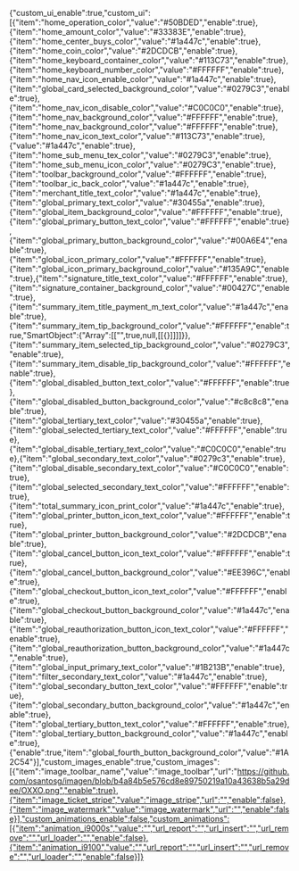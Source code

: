 {"custom_ui_enable":true,"custom_ui":[{"item":"home_operation_color","value":"#50BDED","enable":true},{"item":"home_amount_color","value":"#33383E","enable":true},{"item":"home_center_buys_color","value":"#1a447c","enable":true},{"item":"home_coin_color","value":"#2DCDCB","enable":true},{"item":"home_keyboard_container_color","value":"#113C73","enable":true},{"item":"home_keyboard_number_color","value":"#FFFFFF","enable":true},{"item":"home_nav_icon_enable_color","value":"#1a447c","enable":true},{"item":"global_card_selected_background_color","value":"#0279C3","enable":true},{"item":"home_nav_icon_disable_color","value":"#C0C0C0","enable":true},{"item":"home_nav_background_color","value":"#FFFFFF","enable":true},{"item":"home_nav_background_color","value":"#FFFFFF","enable":true},{"item":"home_nav_icon_text_color","value":"#113C73","enable":true},{"value":"#1a447c","enable":true},{"item":"home_sub_menu_tex_color","value":"#0279C3","enable":true},{"item":"home_sub_menu_icon_color","value":"#0279C3","enable":true},{"item":"toolbar_background_color","value":"#FFFFFF","enable":true},{"item":"toolbar_ic_back_color","value":"#1a447c","enable":true},{"item":"merchant_title_text_color","value":"#1a447c","enable":true},{"item":"global_primary_text_color","value":"#30455a","enable":true},{"item":"global_item_background_color","value":"#FFFFFF","enable":true},{"item":"global_primary_button_text_color","value":"#FFFFFF","enable":true},{"item":"global_primary_button_background_color","value":"#00A6E4","enable":true},{"item":"global_icon_primary_color","value":"#FFFFFF","enable":true},{"item":"global_icon_primary_background_color","value":"#135A9C","enable":true},{"item":"signature_title_text_color","value":"#FFFFFF","enable":true},{"item":"signature_container_background_color","value":"#00427C","enable":true},{"item":"summary_item_title_payment_m_text_color","value":"#1a447c","enable":true},{"item":"summary_item_tip_background_color","value":"#FFFFFF","enable":true,"SmartObject":{"Array":[["",true,null,[[{}]]]]}},{"item":"summary_item_selected_tip_background_color","value":"#0279C3","enable":true},{"item":"summary_item_disable_tip_background_color","value":"#FFFFFF","enable":true},{"item":"global_disabled_button_text_color","value":"#FFFFFF","enable":true},{"item":"global_disabled_button_background_color","value":"#c8c8c8","enable":true},{"item":"global_tertiary_text_color","value":"#30455a","enable":true},{"item":"global_selected_tertiary_text_color","value":"#FFFFFF","enable":true},{"item":"global_disable_tertiary_text_color","value":"#C0C0C0","enable":true},{"item":"global_secondary_text_color","value":"#0279c3","enable":true},{"item":"global_disable_secondary_text_color","value":"#C0C0C0","enable":true},{"item":"global_selected_secondary_text_color","value":"#FFFFFF","enable":true},{"item":"total_summary_icon_print_color","value":"#1a447c","enable":true},{"item":"global_printer_button_icon_text_color","value":"#FFFFFF","enable":true},{"item":"global_printer_button_background_color","value":"#2DCDCB","enable":true},{"item":"global_cancel_button_icon_text_color","value":"#FFFFFF","enable":true},{"item":"global_cancel_button_background_color","value":"#EE396C","enable":true},{"item":"global_checkout_button_icon_text_color","value":"#FFFFFF","enable":true},{"item":"global_checkout_button_background_color","value":"#1a447c","enable":true},{"item":"global_reauthorization_button_icon_text_color","value":"#FFFFFF","enable":true},{"item":"global_reauthorization_button_background_color","value":"#1a447c","enable":true},{"item":"global_input_primary_text_color","value":"#1B213B","enable":true},{"item":"filter_secondary_text_color","value":"#1a447c","enable":true},{"item":"global_secondary_button_text_color","value":"#FFFFFF","enable":true},{"item":"global_secondary_button_background_color","value":"#1a447c","enable":true},{"item":"global_tertiary_button_text_color","value":"#FFFFFF","enable":true},{"item":"global_tertiary_button_background_color","value":"#1a447c","enable":true},{"enable":true,"item":"global_fourth_button_background_color","value":"#1A2C54"}],"custom_images_enable":true,"custom_images":[{"item":"image_toolbar_name","value":"image_toolbar","url":"https://github.com/osantosg/imagen/blob/b4a84b5e576cd8e89750219a10a43638b5a29dee/OXXO.png","enable":true},{"item":"image_ticket_stripe","value":"image_stripe","url":"","enable":false},{"item":"image_watermark","value":"image_watermark","url":"","enable":false}],"custom_animations_enable":false,"custom_animations":[{"item":"animation_i9000s","value":"","url_report":"","url_insert":"","url_remove":"","url_loader":"","enable":false},{"item":"animation_i9100","value":"","url_report":"","url_insert":"","url_remove":"","url_loader":"","enable":false}]}
